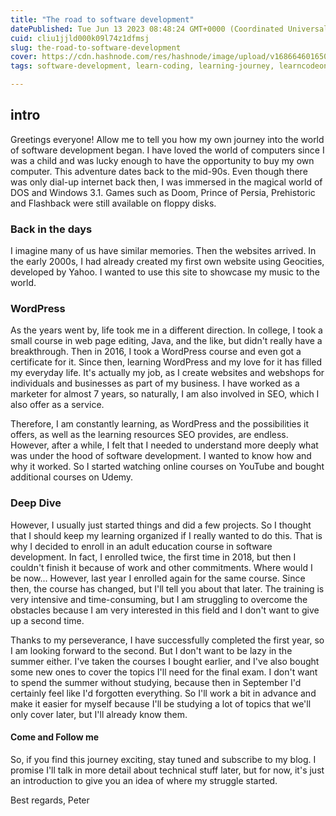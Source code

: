 ```yaml
---
title: "The road to software development"
datePublished: Tue Jun 13 2023 08:48:24 GMT+0000 (Coordinated Universal Time)
cuid: cliu1jjld000k09l74z1dfmsj
slug: the-road-to-software-development
cover: https://cdn.hashnode.com/res/hashnode/image/upload/v1686646016504/8b6297fd-c8a3-4114-9ada-dbca44cfce24.jpeg
tags: software-development, learn-coding, learning-journey, learncodeonline, journey-into-tech

---
```


## intro

Greetings everyone! Allow me to tell you how my own journey into the world of software development began. I have loved the world of computers since I was a child and was lucky enough to have the opportunity to buy my own computer. This adventure dates back to the mid-90s. Even though there was only dial-up internet back then, I was immersed in the magical world of DOS and Windows 3.1. Games such as Doom, Prince of Persia, Prehistoric and Flashback were still available on floppy disks.

### Back in the days

I imagine many of us have similar memories. Then the websites arrived. In the early 2000s, I had already created my first own website using Geocities, developed by Yahoo. I wanted to use this site to showcase my music to the world.

### WordPress

As the years went by, life took me in a different direction. In college, I took a small course in web page editing, Java, and the like, but didn't really have a breakthrough. Then in 2016, I took a WordPress course and even got a certificate for it. Since then, learning WordPress and my love for it has filled my everyday life. It's actually my job, as I create websites and webshops for individuals and businesses as part of my business. I have worked as a marketer for almost 7 years, so naturally, I am also involved in SEO, which I also offer as a service.

Therefore, I am constantly learning, as WordPress and the possibilities it offers, as well as the learning resources SEO provides, are endless. However, after a while, I felt that I needed to understand more deeply what was under the hood of software development. I wanted to know how and why it worked. So I started watching online courses on YouTube and bought additional courses on Udemy.

### Deep Dive

However, I usually just started things and did a few projects. So I thought that I should keep my learning organized if I really wanted to do this. That is why I decided to enroll in an adult education course in software development. In fact, I enrolled twice, the first time in 2018, but then I couldn't finish it because of work and other commitments. Where would I be now... However, last year I enrolled again for the same course. Since then, the course has changed, but I'll tell you about that later. The training is very intensive and time-consuming, but I am struggling to overcome the obstacles because I am very interested in this field and I don't want to give up a second time.

Thanks to my perseverance, I have successfully completed the first year, so I am looking forward to the second. But I don't want to be lazy in the summer either. I've taken the courses I bought earlier, and I've also bought some new ones to cover the topics I'll need for the final exam. I don't want to spend the summer without studying, because then in September I'd certainly feel like I'd forgotten everything. So I'll work a bit in advance and make it easier for myself because I'll be studying a lot of topics that we'll only cover later, but I'll already know them.

#### Come and Follow me

So, if you find this journey exciting, stay tuned and subscribe to my blog. I promise I'll talk in more detail about technical stuff later, but for now, it's just an introduction to give you an idea of where my struggle started.

Best regards, Peter